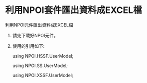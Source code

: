 # 利用NPOI套件匯出資料成EXCEL檔

利用NPOI元件匯出資料成EXCEL檔

1. 請先下載好NPOI元件。

2. 使用的引用如下:

   using NPOI.HSSF.UserModel;

   using NPOI.SS.UserModel;

   using NPOI.XSSF.UserModel;
